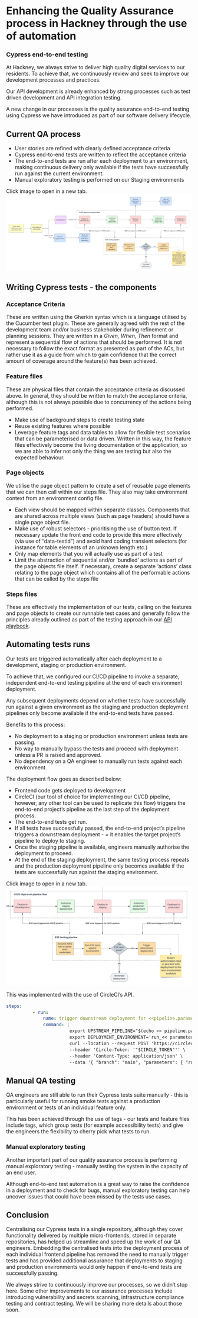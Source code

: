 # Enhancing the Quality Assurance process in Hackney through the use of automation

### Cypress end-to-end testing

At Hackney, we always strive to deliver high quality digital services to our residents. To achieve that, we continuously review and seek to improve our development processes and practices.

Our API development is already enhanced by strong processes such as test driven development and API integration testing.

A new change in our processes is the quality assurance end-to-end testing using Cypress we have introduced as part of our software delivery lifecycle.

## Current QA process
- User stories are refined with clearly defined acceptance criteria
- Cypress end-to-end tests are written to reflect the acceptance criteria
- The end-to-end tests are run after each deployment to an environment, making continuous delivery only available if the tests have successfully run against the current environment.
- Manual exploratory testing is performed on our Staging environments

Click image to open in a new tab.
[![](../docs-images/qa_process.png)](../docs-images/qa_process.png)

## Writing Cypress tests - the components
### Acceptance Criteria
These are written using the Gherkin syntax which is a language utilised by the Cucumber test plugin. These are generally agreed with the rest of the development team and/or business stakeholder during refinement or planning sessions. They are written in a *Given, When, Then* format and represent a sequential flow of actions that should be performed. It is not necessary to follow the exact format as presented as part of the ACs, but rather use it as a guide from which to gain confidence that the correct amount of coverage around the feature(s) has been achieved.

### Feature files
These are physical files that contain the acceptance criteria as discussed above. In general, they should be written to match the acceptance criteria, although this is not always possible due to concurrency of the actions being performed.
- Make use of background steps to create testing state
- Reuse existing features where possible
- Leverage feature tags and data tables to allow for flexible test scenarios that can be parameterised or data driven.
Written in this way, the feature files effectively become the living documentation of the application, so we are able to infer not only the thing we are testing but also the expected behaviour.


### Page objects
We utilise the page object pattern to create a set of reusable page elements that we can then call within our steps file. They also may take environment context from an environment config file.
- Each view should be mapped within separate classes. Components that are shared across multiple views (such as page headers) should have a single page object file.
- Make use of robust selectors - prioritising the use of button text. If necessary update the front end code to provide this more effectively (via use of “data-testid”) and avoid hard coding transient selectors (for instance for table elements of an unknown length etc.)
- Only map elements that you will actually use as part of a test
- Limit the abstraction of sequential and/or ‘bundled’ actions as part of the page objects file itself. If necessary, create a separate ‘actions’ class relating to the page object which contains all of the performable actions that can be called by the steps file

### Steps files
These are effectively the implementation of our tests, calling on the features and page objects to create our runnable test cases and generally follow the principles already outlined as part of the testing approach in our [API playbook](https://playbook.hackney.gov.uk/API-Playbook/tdd).


## Automating tests runs
Our tests are triggered automatically after each deployment to a development, staging or production environment.

To achieve that, we configured our CI/CD pipeline to invoke a separate, independent end-to-end testing pipeline at the end of each environment deployment.

Any subsequent deployments depend on whether tests have successfully run against a given environment as the staging and production deployment pipelines only become available if the end-to-end tests have passed.

Benefits to this process:
- No deployment to a staging or production environment unless tests are passing.
- No way to manually bypass the tests and proceed with deployment unless a PR is raised and approved.
- No dependency on a QA engineer to manually run tests against each environment.

The deployment flow goes as described below:
- Frontend code gets deployed to development
- CircleCI (our tool of choice for implementing our CI/CD pipeline, however, any other tool can be used to replicate this flow) triggers the end-to-end project’s pipeline as the last step of the deployment process.
- The end-to-end tests get run.
- If all tests have successfully passed, the end-to-end project’s pipeline triggers a downstream deployment - = it enables the target project’s pipeline to deploy to staging.
- Once the staging pipeline is available, engineers manually authorise the deployment to proceed.
- At the end of the staging deployment, the same testing process repeats and the production deployment pipeline only becomes available if the tests are successfully run against the staging environment.

Click image to open in a new tab.
[![](../docs-images/high_level_flow.png)](../docs-images/high_level_flow.png)

This was implemented with the use of CircleCI’s API.

```yml
steps:
          - run:
              name: trigger downstream deployment for <<pipeline.parameters.upstream_pipeline_name>>
              command: |
                        export UPSTREAM_PIPELINE="$(echo << pipeline.parameters.upstream_pipeline_name >> | sed 's,https://github.com/,,g')"
                        export DEPLOYMENT_ENVIRONMENT='run_<< parameters.stage >>_workflow' ;
                        curl --location --request POST 'https://circleci.com/api/v2/project/gh/'"$UPSTREAM_PIPELINE"'/pipeline' \
                        --header 'Circle-Token: '"$CIRCLE_TOKEN"'' \
                        --header 'Content-Type: application/json' \
                        --data '{ "branch": "main", "parameters": { "run_development_workflow": false, '\""$DEPLOYMENT_ENVIRONMENT"\"': true } }' ;
```
## Manual QA testing
QA engineers are still able to run their Cypress tests suite manually - this is particularly useful for running smoke tests against a production environment or tests of an individual feature only.

This has been achieved through the use of tags - our tests and feature files include tags, which group tests (for example accessibility tests) and give the engineers the flexibility to cherry pick what tests to run.

### Manual exploratory testing
Another important part of our quality assurance process is performing manual exploratory testing - manually testing the system in the capacity of an end user.

Although end-to-end test automation is a great way to raise the confidence in a deployment and to check for bugs, manual exploratory testing can help uncover issues that could have been missed by the tests use cases.

## Conclusion
Centralising our Cypress tests in a single repository, although they cover functionality delivered by multiple micro-frontends, stored in separate repositories, has helped us streamline and speed up the work of our QA engineers. Embedding the centralised tests into the deployment process of each individual frontend pipeline has removed the need to manually trigger tests and has provided additional assurance that deployments to staging and production environments would only happen if end-to-end tests are successfully passing.

We always strive to continuously improve our processes, so we didn’t stop here. Some other improvements to our assurance processes include introducing vulnerability and secrets scanning, infrastructure compliance testing and contract testing. We will be sharing more details about those soon.


